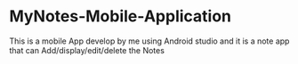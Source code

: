 # MyNotes-Mobile-Application
This is a mobile App develop by me using Android studio and it is a note app that can Add/display/edit/delete the Notes
